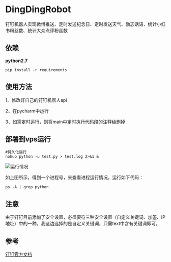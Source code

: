 # DingDingRobot
钉钉机器人实现微博推送、定时发送纪念日、定时发送天气、励志话语、统计小红书粉丝数、统计大众点评粉丝数

## 依赖

**python2.7**

```
pip install -r requirements
```

## 使用方法

1、修改好自己的钉钉机器人api

2、在pycharm中运行

3、如需定时运行，则将main中定时执行代码段的注释给删掉

## 部署到vps运行

```shell
#持久化运行
nohup python -u test.py > test.log 2>&1 &
```

![运行情况](https://tva1.sinaimg.cn/large/007S8ZIlly1ghuxgi6qzij310k04gmzm.jpg)

如上图所示，得到一个进程号，来查看进程运行情况，运行如下代码：

`ps -A | grep python`

## 注意

由于钉钉目前添加了安全设置，必须要符三种安全设置（自定义关键词、加签、IP地址）中的一种。我这边选择的是自定义关键词，只需text中含有关键词即可。

## 参考

[钉钉官方文档](https://ding-doc.dingtalk.com/doc#/serverapi3/iydd5h)





